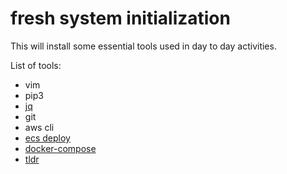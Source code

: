 # fresh system initialization

This will install some essential tools used in day to day activities.

List of tools:

  * vim
  * pip3
  * [jq](https://stedolan.github.io/jq/)
  * git
  * aws cli
  * [ecs deploy](https://github.com/fabfuel/ecs-deploy)
  * [docker-compose](https://docs.docker.com/compose/)
  * [tldr](https://github.com/tldr-pages/tldr)
